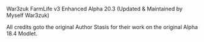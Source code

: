 War3zuk FarmLife v3 Enhanced Alpha 20.3 (Updated & Maintained by Myself War3zuk)

All credits goto the original Author Stasis for their work on the original Alpha 18.4 Modlet.